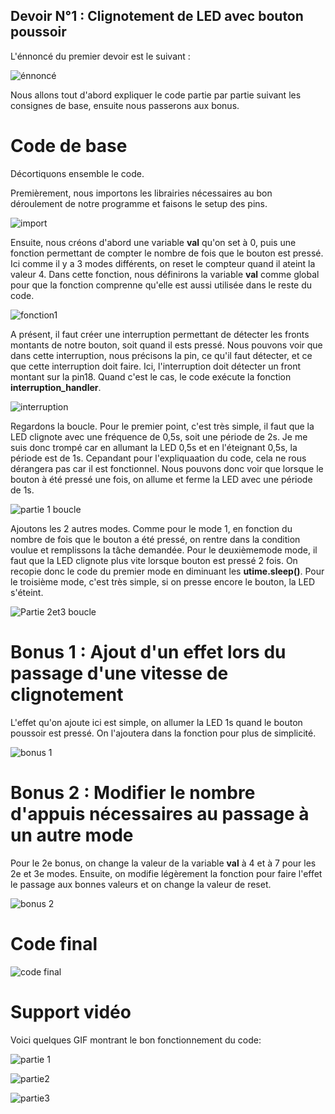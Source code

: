 ## Devoir N°1 : Clignotement de LED avec bouton poussoir

L'énnoncé du premier devoir est le suivant : 

![énnoncé](https://github.com/Theo-Ledent/smartcities/assets/150011544/42e25efd-ff6e-42a6-96a7-e847264b5700)

Nous allons tout d'abord expliquer le code partie par partie suivant les consignes de base, ensuite nous passerons aux bonus.

# Code de base

Décortiquons ensemble le code. 

Premièrement, nous importons les librairies nécessaires au bon déroulement de notre programme et faisons le setup des pins.

![import](https://github.com/Theo-Ledent/smartcities/assets/150011544/1435da1d-f883-4801-86d5-a82920f01a58)


Ensuite, nous créons d'abord une variable **val** qu'on set à 0, puis une fonction permettant de compter le nombre de fois que le bouton est pressé. Ici comme il y a 3 modes différents, on reset le compteur quand il ateint la valeur 4.
Dans cette fonction, nous définirons la variable **val** comme global pour que la fonction comprenne qu'elle est aussi utilisée dans le reste du code.

![fonction1](https://github.com/Theo-Ledent/smartcities/assets/150011544/7f5e7836-7910-4fa4-95db-6975ec9e5d8c)


A présent, il faut créer une interruption permettant de détecter les fronts montants de notre bouton, soit quand il ests pressé.
Nous pouvons voir que dans cette interruption, nous précisons la pin, ce qu'il faut détecter, et ce que cette interruption doit faire.
Ici, l'interruption doit détecter un front montant sur la pin18. Quand c'est le cas, le code exécute la fonction **interruption_handler**.

![interruption](https://github.com/Theo-Ledent/smartcities/assets/150011544/2eaa56ac-1c97-4237-bea3-37be5739be63)


Regardons la boucle.
Pour le premier point, c'est très simple, il faut que la LED clignote avec une fréquence de 0,5s, soit une période de 2s. Je me suis donc trompé car en allumant la LED 0,5s et en l'éteignant 0,5s, la période est de 1s.
Cepandant pour l'expliquaation du code, cela ne rous dérangera pas car il est fonctionnel.
Nous pouvons donc voir que lorsque le bouton à été pressé une fois, on allume et ferme la LED avec une période de 1s.

![partie 1 boucle](https://github.com/Theo-Ledent/smartcities/assets/150011544/11a7d9d2-5a6d-4052-a010-9c235332263e)


Ajoutons les 2 autres modes.
Comme pour le mode 1, en fonction du nombre de fois que le bouton a été pressé, on rentre dans la condition voulue et remplissons la tâche demandée.
Pour le deuxièmemode mode, il faut que la LED clignote plus vite lorsque bouton est pressé 2 fois. On recopie donc le code du premier mode en diminuant les **utime.sleep()**.
Pour le troisième mode, c'est très simple, si on presse encore le bouton, la LED s'éteint.

![Partie 2et3 boucle](https://github.com/Theo-Ledent/smartcities/assets/150011544/145f5f47-3702-4af8-9e45-d8b2f35bcc9d)


# Bonus 1 : Ajout d'un effet lors du passage d'une vitesse de clignotement
L'effet qu'on ajoute ici est simple, on allumer la LED 1s quand le bouton poussoir est pressé. On l'ajoutera dans la fonction pour plus de simplicité.

![bonus 1](https://github.com/Theo-Ledent/smartcities/assets/150011544/7e5cd558-58f4-4c4a-9f81-96e53d8a2bb2)


# Bonus 2 : Modifier le nombre d'appuis nécessaires au passage à un autre mode
Pour le 2e bonus, on change la valeur de la variable **val** à 4 et à 7 pour les 2e et 3e modes.
Ensuite, on modifie légèrement la fonction pour faire l'effet le passage aux bonnes valeurs et on change la valeur de reset.

![bonus 2](https://github.com/Theo-Ledent/smartcities/assets/150011544/8ebdb9d2-e569-4ac5-9c80-e978f3e04c22)

# Code final

![code final](https://github.com/Theo-Ledent/smartcities/assets/150011544/6f08b16a-dc53-4106-862d-472c85c527b6)



# Support vidéo
Voici quelques GIF montrant le bon fonctionnement du code:

![partie 1](https://github.com/Theo-Ledent/smartcities/assets/150011544/d20d62bf-af3e-4039-a9de-4e920248767e)

![partie2](https://github.com/Theo-Ledent/smartcities/assets/150011544/61a3febb-0d61-4400-9177-5a1cb8bf22dd)

![partie3](https://github.com/Theo-Ledent/smartcities/assets/150011544/83561cd8-8f27-4637-a72d-e191990ce139)



